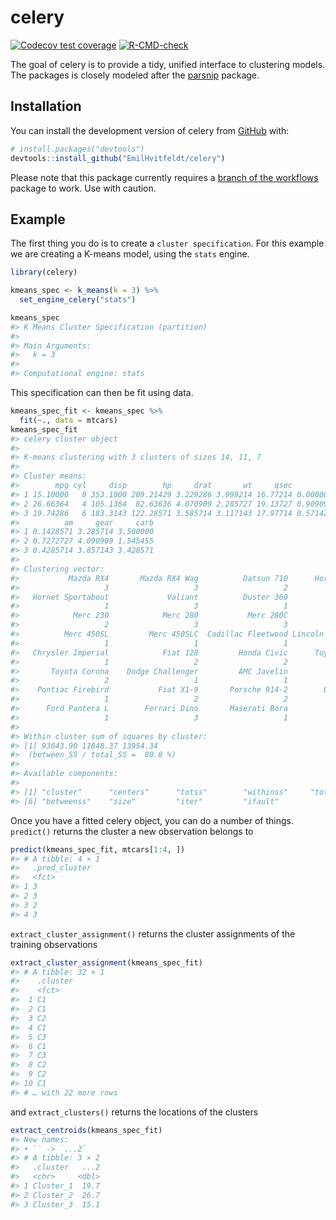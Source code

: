 
<!-- README.md is generated from README.Rmd. Please edit that file -->

# celery

<!-- badges: start -->

[![Codecov test
coverage](https://codecov.io/gh/EmilHvitfeldt/celery/branch/main/graph/badge.svg)](https://app.codecov.io/gh/EmilHvitfeldt/celery?branch=main)
[![R-CMD-check](https://github.com/EmilHvitfeldt/celery/actions/workflows/R-CMD-check.yaml/badge.svg)](https://github.com/EmilHvitfeldt/celery/actions/workflows/R-CMD-check.yaml)
<!-- badges: end -->

The goal of celery is to provide a tidy, unified interface to clustering
models. The packages is closely modeled after the
[parsnip](https://parsnip.tidymodels.org/) package.

## Installation

You can install the development version of celery from
[GitHub](https://github.com/) with:

``` r
# install.packages("devtools")
devtools::install_github("EmilHvitfeldt/celery")
```

Please note that this package currently requires a [branch of the
workflows](https://github.com/tidymodels/workflows/tree/celery) package
to work. Use with caution.

## Example

The first thing you do is to create a `cluster specification`. For this
example we are creating a K-means model, using the `stats` engine.

``` r
library(celery)

kmeans_spec <- k_means(k = 3) %>%
  set_engine_celery("stats") 

kmeans_spec
#> K Means Cluster Specification (partition)
#> 
#> Main Arguments:
#>   k = 3
#> 
#> Computational engine: stats
```

This specification can then be fit using data.

``` r
kmeans_spec_fit <- kmeans_spec %>%
  fit(~., data = mtcars)
kmeans_spec_fit
#> celery cluster object
#> 
#> K-means clustering with 3 clusters of sizes 14, 11, 7
#> 
#> Cluster means:
#>        mpg cyl     disp        hp     drat       wt     qsec        vs
#> 1 15.10000   8 353.1000 209.21429 3.229286 3.999214 16.77214 0.0000000
#> 2 26.66364   4 105.1364  82.63636 4.070909 2.285727 19.13727 0.9090909
#> 3 19.74286   6 183.3143 122.28571 3.585714 3.117143 17.97714 0.5714286
#>          am     gear     carb
#> 1 0.1428571 3.285714 3.500000
#> 2 0.7272727 4.090909 1.545455
#> 3 0.4285714 3.857143 3.428571
#> 
#> Clustering vector:
#>           Mazda RX4       Mazda RX4 Wag          Datsun 710      Hornet 4 Drive 
#>                   3                   3                   2                   3 
#>   Hornet Sportabout             Valiant          Duster 360           Merc 240D 
#>                   1                   3                   1                   2 
#>            Merc 230            Merc 280           Merc 280C          Merc 450SE 
#>                   2                   3                   3                   1 
#>          Merc 450SL         Merc 450SLC  Cadillac Fleetwood Lincoln Continental 
#>                   1                   1                   1                   1 
#>   Chrysler Imperial            Fiat 128         Honda Civic      Toyota Corolla 
#>                   1                   2                   2                   2 
#>       Toyota Corona    Dodge Challenger         AMC Javelin          Camaro Z28 
#>                   2                   1                   1                   1 
#>    Pontiac Firebird           Fiat X1-9       Porsche 914-2        Lotus Europa 
#>                   1                   2                   2                   2 
#>      Ford Pantera L        Ferrari Dino       Maserati Bora          Volvo 142E 
#>                   1                   3                   1                   2 
#> 
#> Within cluster sum of squares by cluster:
#> [1] 93643.90 11848.37 13954.34
#>  (between_SS / total_SS =  80.8 %)
#> 
#> Available components:
#> 
#> [1] "cluster"      "centers"      "totss"        "withinss"     "tot.withinss"
#> [6] "betweenss"    "size"         "iter"         "ifault"
```

Once you have a fitted celery object, you can do a number of things.
`predict()` returns the cluster a new observation belongs to

``` r
predict(kmeans_spec_fit, mtcars[1:4, ])
#> # A tibble: 4 × 1
#>   .pred_cluster
#>   <fct>        
#> 1 3            
#> 2 3            
#> 3 2            
#> 4 3
```

`extract_cluster_assignment()` returns the cluster assignments of the
training observations

``` r
extract_cluster_assignment(kmeans_spec_fit)
#> # A tibble: 32 × 1
#>    .cluster
#>    <fct>   
#>  1 C1      
#>  2 C1      
#>  3 C2      
#>  4 C1      
#>  5 C3      
#>  6 C1      
#>  7 C3      
#>  8 C2      
#>  9 C2      
#> 10 C1      
#> # … with 22 more rows
```

and `extract_clusters()` returns the locations of the clusters

``` r
extract_centroids(kmeans_spec_fit)
#> New names:
#> • `` -> `...2`
#> # A tibble: 3 × 2
#>   .cluster   ...2
#>   <chr>     <dbl>
#> 1 Cluster_1  19.7
#> 2 Cluster_2  26.7
#> 3 Cluster_3  15.1
```
